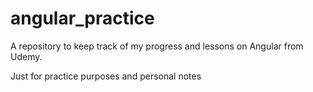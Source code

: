 # angular_practice
A repository to keep track of my progress and lessons on Angular from Udemy.

Just for practice purposes and personal notes
